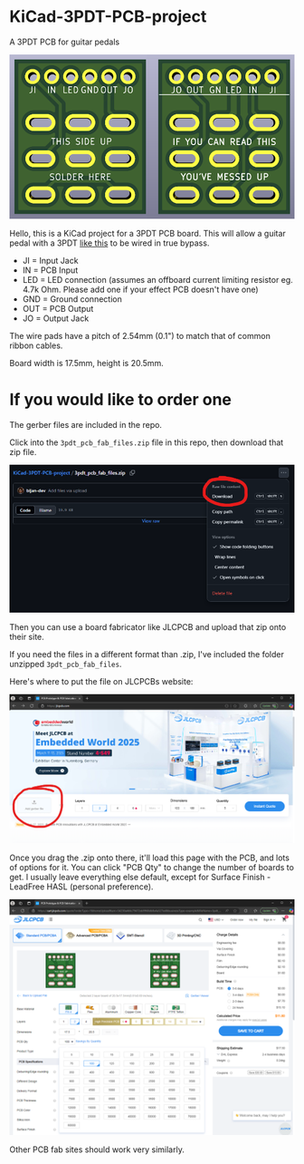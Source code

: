 # KiCad-3PDT-PCB-project
A 3PDT PCB for guitar pedals

![](./images/3pdt_render.png)

Hello, this is a KiCad project for a 3PDT PCB board.
This will allow a guitar pedal with a 3PDT [like this](https://stompboxparts.com/footswitches/3pdt-footswitch-solder-lug-vimex/) to be wired in true bypass.

* JI = Input Jack
* IN = PCB Input
* LED = LED connection (assumes an offboard current limiting resistor eg. 4.7k Ohm. Please add one if your effect PCB doesn't have one)
* GND = Ground connection
* OUT = PCB Output
* JO = Output Jack

The wire pads have a pitch of 2.54mm (0.1") to match that of common ribbon cables.

Board width is 17.5mm, height is 20.5mm.

# If you would like to order one

The gerber files are included in the repo.

Click into the `3pdt_pcb_fab_files.zip` file in this repo, then download that zip file.

![](./images/where_to_download_zip.png)

Then you can use a board fabricator like JLCPCB and upload that zip onto their site.

If you need the files in a different format than .zip, I've included the folder unzipped `3pdt_pcb_fab_files`.

Here's where to put the file on JLCPCBs website:

![](./images/JLCPCB_website.png)

Once you drag the .zip onto there, it'll load this page with the PCB, and lots of options for it.
You can click "PCB Qty" to change the number of boards to get. I usually leave everything else default,
except for Surface Finish - LeadFree HASL (personal preference).

![](./images/JLCPCB_board_page.png)

Other PCB fab sites should work very similarly.

